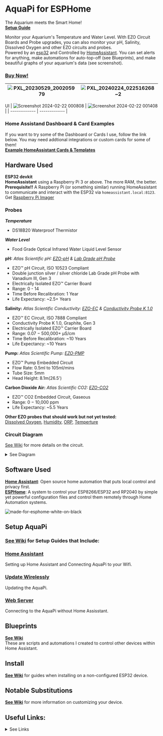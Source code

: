 # AquaPi for ESPHome

The Aquarium meets the Smart Home!  
**[Setup Guide](https://github.com/TheRealFalseReality/aquapi/wiki/Setup-AquaPi)**

Monitor your Aquarium's Temperature and Water Level. With EZO Circuit Boards and Probe upgrades, you can also monitor your pH, Salinity, Dissolved Oxygen and other EZO circuits and probes.  
Powered by an [esp32](https://esphome.io/) and Controlled by [HomeAssistant](https://www.home-assistant.io/installation/). You can set alerts for anything, make automations for auto-top-off (see Blueprints), and make beautiful graphs of your aquarium's data (see screenshot).  

### **[Buy Now!](https://www.capitalcityaquatics.com/store/p/aquapi)**
| ![PXL_20230529_200205979](https://github.com/TheRealFalseReality/aquapi/assets/106857076/1ebcddb2-d481-48f0-9136-ca698cbe1889) | ![PXL_20240224_022516268~2](https://github.com/TheRealFalseReality/aquapi/assets/106857076/db50c972-2bbd-4c9f-9f62-fa6e62f41cf3) |
| ------------- | ------------- |

UI
| ![Screenshot 2024-02-22 000808](https://github.com/TheRealFalseReality/aquapi/assets/106857076/e985df09-6e08-474d-aa9c-b4e803a5c20c) | ![Screenshot 2024-02-22 001408](https://github.com/TheRealFalseReality/aquapi/assets/106857076/a430aabc-2c28-43e7-9779-3c5c04c4b7db)  |
| ------------- | ------------- |

### Home Assistand Dashboard & Card Examples
If you want to try some of the Dashboard or Cards I use, follow the link below. You may need addtional integrations or custom cards for some of them!  
**[Example HomeAssistant Cards & Templates](https://github.com/TheRealFalseReality/aquapi/tree/main/Example%20HomeAssistant%20Cards%20%26%20Templates)**  

## Hardware Used
**ESP32 devkit**  
**HomeAssistant** using a Raspberry Pi 3 or above. The more RAM, the better.  
**Prerequisite!!** A Raspberry Pi (or something similar) running HomeAssistant to communicate and interact with the ESP32 via `homeassistant.local:8123`.
Get [Raspberry Pi Imager](https://www.raspberrypi.com/software/)

### Probes
***Temperature*** 
  - DS18B20 Waterproof Thermistor  
  
***Water Level*** 
  - Food Grade Optical Infrared Water Liquid Level Sensor  
  
**pH:** *Atlas Scientific pH: [EZO-pH](https://files.atlas-scientific.com/pH_EZO_Datasheet.pdf) & [Lab Grade pH Probe](https://files.atlas-scientific.com/pH_probe.pdf)*  
  - EZO™ pH Circuit, ISO 10523 Compliant  
  - Double junction silver / silver chloride Lab Grade pH Probe with Vanadium III, Gen 3
  - Electrically Isolated EZO™ Carrier Board
  - Range: 0 - 14
  - Time Before Recalibration: 1 Year
  - Life Expectancy: ~2.5+ Years

**Salinity:** *Atlas Scientific Conductivity: [EZO-EC](https://files.atlas-scientific.com/EC_EZO_Datasheet.pdf) & [Conductivity Probe K 1.0](https://files.atlas-scientific.com/EC_K_1.0_probe.pdf)*  
  - EZO™ EC Circuit, ISO 7888 Compliant  
  - Conductivity Probe K 1.0, Graphite, Gen 3
  - Electrically Isolated EZO™ Carrier Board
  - Range: 0.07 − 500,000+ μS/cm
  - Time Before Recalibration: ~10 Years
  - Life Expectancy: ~10 Years

**Pump:** *Atlas Scientific Pump: [EZO-PMP](https://files.atlas-scientific.com/EZO_PMP_Datasheet.pdf)*  
  - EZO™ Pump Embedded Circuit  
  - Flow Rate: 0.5ml to 105ml/mins
  - Tube Size: 5mm
  - Head Height: 8.1m(26.5')

**Carbon Dioxide Air:** *Atlas Scientific CO2: [EZO-CO2](https://files.atlas-scientific.com/EZO_CO2_Datasheet.pdf)*  
  - EZO™ CO2 Embedded Circuit, Gaseous  
  - Range: 0 − 10,000 ppm
  - Life Expectancy: ~5.5 Years

**Other EZO probes that should work but not yet tested:**  
[Dissolved Oxygen](https://files.atlas-scientific.com/LG_DO_probe.pdf), 
[Humidity](https://files.atlas-scientific.com/EZO-HUM-Datasheet.pdf), 
[ORP](https://files.atlas-scientific.com/orp_probe.pdf),
[Temperture](https://files.atlas-scientific.com/EZO_RTD_Datasheet.pdf)

### Circuit Diagram
[See Wiki](https://github.com/TheRealFalseReality/aquapi/wiki/Circuit) for more details on the circuit.  
<details>
<summary>See Diagram</summary>

![circuit](https://github.com/TheRealFalseReality/aquapi/assets/106857076/65fef85b-ccf2-437b-ac94-f7e87cd957a0)

</details>  

## Software Used  
[**Home Assistant**](https://www.home-assistant.io/): Open source home automation that puts local control and privacy first.   
[**ESPHome**](https://esphome.io/): A system to control your ESP8266/ESP32 and RP2040 by simple yet powerful configuration files and control them remotely through Home Automation systems.

![made-for-esphome-white-on-black](https://github.com/TheRealFalseReality/aquapi/assets/106857076/c68b7da3-17c9-43bf-b8c7-f44acf63eb28)

## Setup AquaPi
### **[See Wiki](https://github.com/TheRealFalseReality/aquapi/wiki/Setup-AquaPi)** for Setup Guides that Include:

### [Home Assistant](https://github.com/TheRealFalseReality/aquapi/wiki/Setup-AquaPi#home-assistant)
Setting up Home Assistant and Connecting AquaPi to your Wifi.
 
### [Update Wirelessly](https://github.com/TheRealFalseReality/aquapi/wiki/Setup-AquaPi#update)
Updating the AquaPi.

### [Web Server](https://github.com/TheRealFalseReality/aquapi/wiki/Setup-AquaPi#update)
Connecting to the AquaPi without Home Assisstant.

## Blueprints
**[See Wiki](https://github.com/TheRealFalseReality/aquapi/wiki/Blueprints)**  
These are scripts and automations I created to control other devices within Home Assistant.

## Install
**[See Wiki](https://github.com/TheRealFalseReality/aquapi/wiki/Install)** for guides when installing on a non-configured ESP32 device.
<esp-web-install-button manifest="./manifest.json"></esp-web-install-button>  
<script type="module" src="https://unpkg.com/esp-web-tools@9.1.0/dist/web/install-button.js?module"></script>

## Notable Substitutions
**[See Wiki](https://github.com/TheRealFalseReality/aquapi/wiki/Substitutions)** for more information on customizing your device.

## Useful Links:
<details>
<summary>See Links</summary>

[**HomeAssistant**](https://www.home-assistant.io/installation/)  
[**ESPHome**](https://esphome.io/)  
[**EZO Raspberry Pi Sample Code**](https://files.atlas-scientific.com/pi_sample_code.pdf)   
[**EZO pH Circuit Datasheet**](https://files.atlas-scientific.com/pH_EZO_Datasheet.pdf)  
[**EZO EC Circuit Datasheet**](https://files.atlas-scientific.com/EC_EZO_Datasheet.pdf)  
[**EZO Pump Circuit Datasheet**](https://files.atlas-scientific.com/EZO_PMP_Datasheet.pdf) 

</details>
